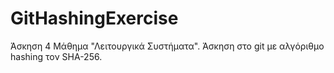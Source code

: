 # GitHashingExercise

Άσκηση 4 Μάθημα "Λειτουργικά Συστήματα".
Άσκηση στο git με αλγόριθμο hashing τον SHA-256. 
